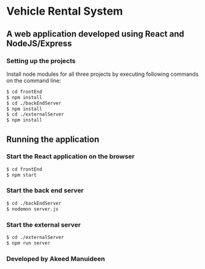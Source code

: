 # Vehicle Rental System

## A web application developed using React and NodeJS/Express

### Setting up the projects

Install node modules for all three projects by executing following commands on the command line:

```sh
$ cd frontEnd
$ npm install
$ cd ./backEndServer
$ npm install
$ cd ./externalServer
$ npm install
```

## Running the application

### Start the React application on the browser

```sh
$ cd frontEnd
$ npm start
```

### Start the back end server 

```sh
$ cd ./backEndServer
$ nodemon server.js
```

### Start the external server

```sh
$ cd ./externalServer
$ npm run server
```


### Developed by Akeed Manuideen





